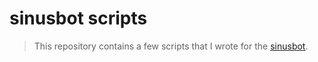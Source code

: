 # sinusbot scripts

> This repository contains a few scripts that I wrote for the [sinusbot](https://sinusbot.com).

